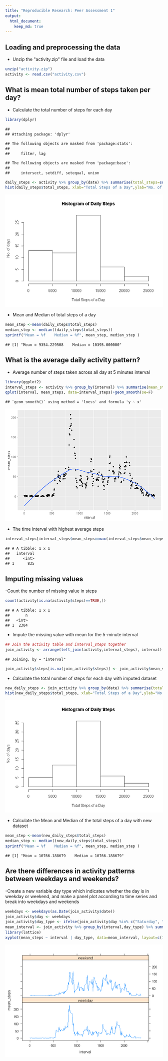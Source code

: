 ```yaml
---
title: "Reproducible Research: Peer Assessment 1"
output: 
  html_document:
    keep_md: true
---
```



## Loading and preprocessing the data
* Unzip the "activity.zip" file and load the data

```r
unzip("activity.zip")
activity <- read.csv("activity.csv")
```


## What is mean total number of steps taken per day?
- Calculate the total number of steps for each day

```r
library(dplyr)
```

```
## 
## Attaching package: 'dplyr'
```

```
## The following objects are masked from 'package:stats':
## 
##     filter, lag
```

```
## The following objects are masked from 'package:base':
## 
##     intersect, setdiff, setequal, union
```

```r
daily_steps <- activity %>% group_by(date) %>% summarise(total_steps=sum(steps, na.rm=T))
hist(daily_steps$total_steps, xlab="Total Steps of a Day",ylab="No. of days",main = "Histogram of Daily Steps")
```

![](PA1_template_files/figure-html/unnamed-chunk-2-1.png)<!-- -->
- Mean and Median of total steps of a day

```r
mean_step <-mean(daily_steps$total_steps)
median_step <- median((daily_steps$total_steps))
sprintf("Mean = %f    Median = %f", mean_step, median_step )
```

```
## [1] "Mean = 9354.229508    Median = 10395.000000"
```

## What is the average daily activity pattern?
- Average number of steps taken across all day at 5 minutes interval

```r
library(ggplot2)
interval_steps <- activity %>% group_by(interval) %>% summarise(mean_steps=mean(steps, na.rm=T))
qplot(interval, mean_steps, data=interval_steps)+geom_smooth(se=F)
```

```
## `geom_smooth()` using method = 'loess' and formula 'y ~ x'
```

![](PA1_template_files/figure-html/unnamed-chunk-4-1.png)<!-- -->
- The time interval with highest average steps

```r
interval_steps[interval_steps$mean_steps==max(interval_steps$mean_steps),1]
```

```
## # A tibble: 1 x 1
##   interval
##      <int>
## 1      835
```

## Imputing missing values
-Count the number of missing value in steps

```r
count(activity[is.na(activity$steps)==TRUE,])
```

```
## # A tibble: 1 x 1
##       n
##   <int>
## 1  2304
```
- Impute the missing value with mean for the 5-minute interval

```r
## Join the activity table and interval_steps together
join_activity <- arrange(left_join(activity,interval_steps), interval)
```

```
## Joining, by = "interval"
```

```r
join_activity$steps[is.na(join_activity$steps)] <- join_activity$mean_steps[is.na(join_activity$steps)]
```
- Calculate the total number of steps for each day with imputed dataset

```r
new_daily_steps <- join_activity %>% group_by(date) %>% summarise(total_steps=sum(steps, na.rm=T))
hist(new_daily_steps$total_steps, xlab="Total Steps of a Day",ylab="No. of days",main = "Histogram of Daily Steps")
```

![](PA1_template_files/figure-html/unnamed-chunk-8-1.png)<!-- -->
- Calculate the Mean and Median of the total steps of a day with new dataset

```r
mean_step <-mean(new_daily_steps$total_steps)
median_step <- median((new_daily_steps$total_steps))
sprintf("Mean = %f    Median = %f", mean_step, median_step )
```

```
## [1] "Mean = 10766.188679    Median = 10766.188679"
```

## Are there differences in activity patterns between weekdays and weekends?
-Create a new variable day type which indicates whether the day is in weekday or weekend, and make a panel plot according to time series and break into weekdays and weekends


```r
weekdays <- weekdays(as.Date(join_activity$date))
join_activity$day <- weekdays
join_activity$day_type <- ifelse(join_activity$day %in% c("Saturday", "Sunday"), "weekend","weekday")
mean_interval <- join_activity %>% group_by(interval,day_type) %>% summarise(mean_steps=mean(steps))
library(lattice)
xyplot(mean_steps ~ interval | day_type, data=mean_interval, layout=c(1,2), type="l")
```

![](PA1_template_files/figure-html/unnamed-chunk-10-1.png)<!-- -->
